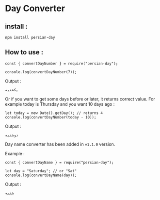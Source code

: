 # Day Converter

## install :

```
npm install persian-day
```

## How to use :

```JS
const { convertDayNumber } = require("persian-day");

console.log(convertDayNumber(7));
```

Output :

```
یکشنبه
```

Or if you want to get some days before or later, it returns correct value.
For example today is Thursday and you want 10 days ago :

```JS
let today = new Date().getDay(); // returns 4
console.log(convertDayNumber(today - 10));
```

Output :

```
دوشنبه
```

Day name converter has been added in `v1.1.0` version.

Example :

```JS
const { convertDayName } = require("persian-day");

let day = "Saturday"; // or "Sat"
console.log(convertDayName(day));
```

Output :

```
شنبه
```
